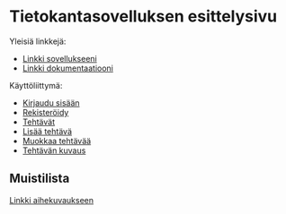 # Tietokantasovelluksen esittelysivu

Yleisiä linkkejä:

* [Linkki sovellukseeni](http://airosmaa.users.cs.helsinki.fi/muistilista/kirjaudu)
* [Linkki dokumentaatiooni](https://github.com/MaijuA/Tsoha-Bootstrap/blob/master/doc/dokumentaatio.pdf)

Käyttöliittymä:
* [Kirjaudu sisään](http://airosmaa.users.cs.helsinki.fi/muistilista/kirjaudu)
* [Rekisteröidy](http://airosmaa.users.cs.helsinki.fi/muistilista/rekisteroidy)
* [Tehtävät](http://airosmaa.users.cs.helsinki.fi/muistilista/index)
* [Lisää tehtävä](http://airosmaa.users.cs.helsinki.fi/muistilista/new)
* [Muokkaa tehtävää](http://airosmaa.users.cs.helsinki.fi/muistilista/edit)
* [Tehtävän kuvaus](http://airosmaa.users.cs.helsinki.fi/muistilista/tehtava)



## Muistilista

[Linkki aihekuvaukseen](http://advancedkittenry.github.io/suunnittelu_ja_tyoymparisto/aiheet/Muistilista.html) 

